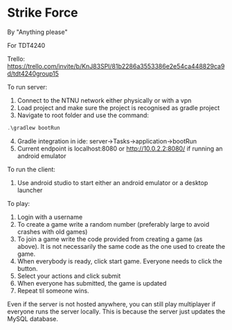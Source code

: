 # Strike Force
By "Anything please"

For TDT4240

Trello: https://trello.com/invite/b/KnJ83SPl/81b2286a3553386e2e54ca448829ca9d/tdt4240group15

To run server:
1. Connect to the NTNU network either physically or with a vpn
2. Load project and make sure the project is recognised as gradle project
3. Navigate to root folder and use the command: 
```java
.\gradlew bootRun
```
4. Gradle integration in ide: server->Tasks->application->bootRun
5. Current endpoint is localhost:8080 or http://10.0.2.2:8080/ if running an android emulator

To run the client:
1. Use android studio to start either an android emulator or a desktop launcher

To play:
1. Login with a username
2. To create a game write a random number (preferably large to avoid crashes with old games)
3. To join a game write the code provided from creating a game (as above). It is not necessarily the same code as the one used to create the game.
4. When everybody is ready, click start game. Everyone needs to click the button.
5. Select your actions and click submit
6. When everyone has submitted, the game is updated
7. Repeat til someone wins.

Even if the server is not hosted anywhere, you can still play multiplayer if everyone runs the server locally. This is because the server just updates the MySQL database.
